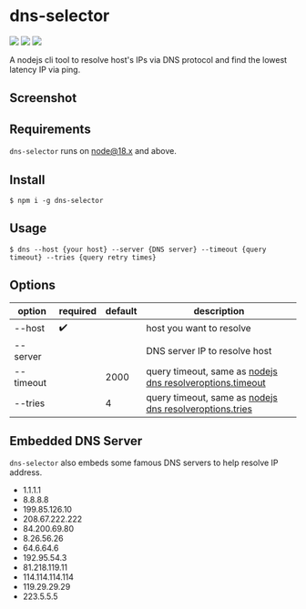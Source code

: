 # dns-selector

<img src="https://img.shields.io/npm/v/dori.linkedlist"> <img src="https://img.shields.io/npm/dw/dori.linkedlist" > <img src="https://img.shields.io/bundlephobia/minzip/dori.linkedlist?label=minzip">

A nodejs cli tool to resolve host's IPs via DNS protocol and find the lowest latency IP via ping.

## Screenshot

## Requirements

`dns-selector` runs on node@18.x and above.

## Install

```shell
$ npm i -g dns-selector
```

## Usage

```shell
$ dns --host {your host} --server {DNS server} --timeout {query timeout} --tries {query retry times}
```

## Options

|option|required|default|description
|-----|-----|-----|------|
|--host|:heavy_check_mark:||host you want to resolve|
|--server|||DNS server IP to resolve host
|--timeout||2000|query timeout, same as [nodejs dns resolveroptions.timeout](https://nodejs.org/dist/latest-v18.x/docs/api/dns.html#resolveroptions)
|--tries||4|query timeout, same as [nodejs dns resolveroptions.tries](https://nodejs.org/dist/latest-v18.x/docs/api/dns.html#resolveroptions)

## Embedded DNS Server

`dns-selector` also embeds some famous DNS servers to help resolve IP address.

- 1.1.1.1
- 8.8.8.8
- 199.85.126.10
- 208.67.222.222
- 84.200.69.80
- 8.26.56.26
- 64.6.64.6
- 192.95.54.3
- 81.218.119.11
- 114.114.114.114
- 119.29.29.29
- 223.5.5.5